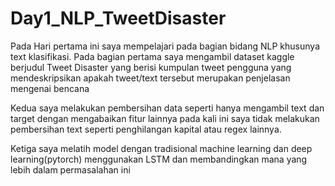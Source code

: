 # Day1_NLP_TweetDisaster
Pada Hari pertama ini saya mempelajari pada bagian bidang NLP khusunya text klasifikasi.
Pada bagian pertama saya mengambil dataset kaggle berjudul Tweet Disaster yang berisi kumpulan tweet pengguna yang mendeskripsikan apakah tweet/text tersebut merupakan penjelasan mengenai bencana

Kedua saya melakukan pembersihan data seperti hanya mengambil text dan target dengan mengabaikan fitur lainnya
pada kali ini saya tidak melakukan pembersihan text seperti penghilangan kapital atau regex lainnya.

Ketiga saya melatih model dengan tradisional machine learning dan deep learning(pytorch) menggunakan LSTM dan membandingkan mana yang lebih dalam permasalahan ini

